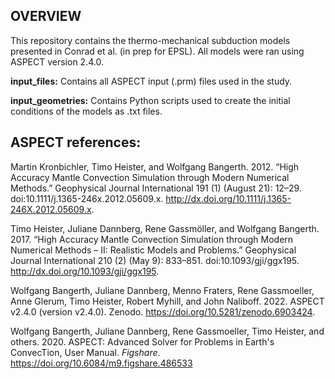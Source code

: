 ## OVERVIEW

This repository contains the thermo-mechanical subduction models presented in Conrad et al. (in prep for EPSL). All models were ran using ASPECT version 2.4.0. 

**input_files:**  Contains all ASPECT input (.prm) files used in the study.

**input_geometries:** Contains Python scripts used to create the initial conditions of the models as .txt files. 

## ASPECT references:

Martin Kronbichler, Timo Heister, and Wolfgang Bangerth. 2012. “High Accuracy Mantle Convection Simulation through Modern Numerical Methods.” Geophysical Journal International 191 (1) (August 21): 12–29. doi:10.1111/j.1365-246x.2012.05609.x. http://dx.doi.org/10.1111/j.1365-246X.2012.05609.x.

Timo Heister, Juliane Dannberg, Rene Gassmöller, and Wolfgang Bangerth. 2017. “High Accuracy Mantle Convection Simulation through Modern Numerical Methods – II: Realistic Models and Problems.” Geophysical Journal International 210 (2) (May 9): 833–851. doi:10.1093/gji/ggx195. http://dx.doi.org/10.1093/gji/ggx195.

Wolfgang Bangerth, Juliane Dannberg, Menno Fraters, Rene Gassmoeller, Anne Glerum, Timo Heister, Robert Myhill, and John Naliboff. 2022. ASPECT v2.4.0 (version v2.4.0). Zenodo. https://doi.org/10.5281/zenodo.6903424.

Wolfgang Bangerth, Juliane Dannberg, Rene Gassmoeller, Timo Heister, and others. 2020. ASPECT: Advanced Solver for Problems in Earth's ConvecTion, User Manual. <i>Figshare</i>. https://doi.org/10.6084/m9.figshare.486533

